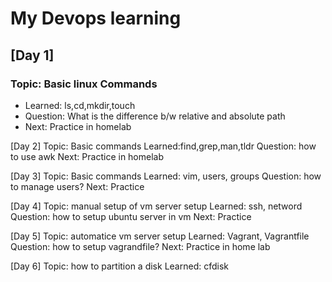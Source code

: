 # My Devops learning
## [Day 1]
### Topic: Basic linux Commands
- Learned: ls,cd,mkdir,touch
- Question: What is the difference b/w relative and absolute path
- Next: Practice in homelab

[Day 2]
Topic: Basic commands
Learned:find,grep,man,tldr
Question: how to use awk
Next: Practice in homelab

[Day 3]
Topic: Basic commands 
Learned: vim, users, groups
Question: how to manage users?
Next: Practice

[Day 4]
Topic: manual setup of vm server setup
Learned: ssh, netword
Question: how to setup ubuntu server in vm
Next: Practice

[Day 5]
Topic: automatice vm server setup
Learned: Vagrant, Vagrantfile
Question: how to setup vagrandfile?
Next: Practice in home lab

[Day 6]
Topic: how to partition a disk
Learned: cfdisk
